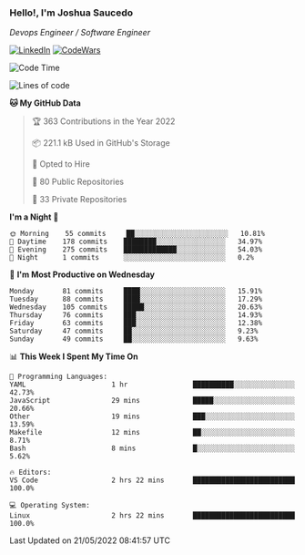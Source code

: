 ### Hello!, I'm Joshua Saucedo
*Devops Engineer / Software Engineer*  

[![LinkedIn](https://img.shields.io/badge/LinkedIn-0073b1?logo=linkedin&style=flat-square&logoColor=white)](https://www.linkedin.com/in/joshua-nathanael-saucedo-uriarte-bb0336169/)
[![CodeWars](https://www.codewars.com/users/joshuansu0897/badges/micro)](https://www.codewars.com/users/joshuansu0897)

<!--START_SECTION:waka-->
![Code Time](http://img.shields.io/badge/Code%20Time-0%20secs-blue)

![Lines of code](https://img.shields.io/badge/From%20Hello%20World%20I%27ve%20Written-2%20Million%20lines%20of%20code-blue)

**🐱 My GitHub Data** 

> 🏆 363 Contributions in the Year 2022
 > 
> 📦 221.1 kB Used in GitHub's Storage 
 > 
> 💼 Opted to Hire
 > 
> 📜 80 Public Repositories 
 > 
> 🔑 33 Private Repositories  
 > 
**I'm a Night 🦉** 

```text
🌞 Morning    55 commits     ██░░░░░░░░░░░░░░░░░░░░░░░   10.81% 
🌆 Daytime    178 commits    ████████░░░░░░░░░░░░░░░░░   34.97% 
🌃 Evening    275 commits    █████████████░░░░░░░░░░░░   54.03% 
🌙 Night      1 commits      ░░░░░░░░░░░░░░░░░░░░░░░░░   0.2%

```
📅 **I'm Most Productive on Wednesday** 

```text
Monday       81 commits     ████░░░░░░░░░░░░░░░░░░░░░   15.91% 
Tuesday      88 commits     ████░░░░░░░░░░░░░░░░░░░░░   17.29% 
Wednesday    105 commits    █████░░░░░░░░░░░░░░░░░░░░   20.63% 
Thursday     76 commits     ███░░░░░░░░░░░░░░░░░░░░░░   14.93% 
Friday       63 commits     ███░░░░░░░░░░░░░░░░░░░░░░   12.38% 
Saturday     47 commits     ██░░░░░░░░░░░░░░░░░░░░░░░   9.23% 
Sunday       49 commits     ██░░░░░░░░░░░░░░░░░░░░░░░   9.63%

```


📊 **This Week I Spent My Time On** 

```text
💬 Programming Languages: 
YAML                     1 hr                ██████████░░░░░░░░░░░░░░░   42.73% 
JavaScript               29 mins             █████░░░░░░░░░░░░░░░░░░░░   20.66% 
Other                    19 mins             ███░░░░░░░░░░░░░░░░░░░░░░   13.59% 
Makefile                 12 mins             ██░░░░░░░░░░░░░░░░░░░░░░░   8.71% 
Bash                     8 mins              █░░░░░░░░░░░░░░░░░░░░░░░░   5.62%

🔥 Editors: 
VS Code                  2 hrs 22 mins       █████████████████████████   100.0%

💻 Operating System: 
Linux                    2 hrs 22 mins       █████████████████████████   100.0%

```


 Last Updated on 21/05/2022 08:41:57 UTC
<!--END_SECTION:waka-->

